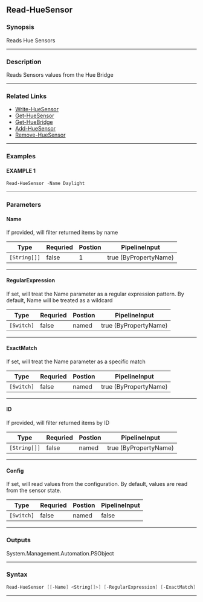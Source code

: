 
Read-HueSensor
--------------
### Synopsis
Reads Hue Sensors

---
### Description

Reads Sensors values from the Hue Bridge

---
### Related Links
* [Write-HueSensor](Write-HueSensor.md)
* [Get-HueSensor](Get-HueSensor.md)
* [Get-HueBridge](Get-HueBridge.md)
* [Add-HueSensor](Add-HueSensor.md)
* [Remove-HueSensor](Remove-HueSensor.md)
---
### Examples
#### EXAMPLE 1
```PowerShell
Read-HueSensor -Name Daylight
```

---
### Parameters
#### **Name**

If provided, will filter returned items by name



|Type            |Requried|Postion|PipelineInput        |
|----------------|--------|-------|---------------------|
|```[String[]]```|false   |1      |true (ByPropertyName)|
---
#### **RegularExpression**

If set, will treat the Name parameter as a regular expression pattern.  By default, Name will be treated as a wildcard



|Type          |Requried|Postion|PipelineInput        |
|--------------|--------|-------|---------------------|
|```[Switch]```|false   |named  |true (ByPropertyName)|
---
#### **ExactMatch**

If set, will treat the Name parameter as a specific match



|Type          |Requried|Postion|PipelineInput        |
|--------------|--------|-------|---------------------|
|```[Switch]```|false   |named  |true (ByPropertyName)|
---
#### **ID**

If provided, will filter returned items by ID



|Type            |Requried|Postion|PipelineInput        |
|----------------|--------|-------|---------------------|
|```[String[]]```|false   |named  |true (ByPropertyName)|
---
#### **Config**

If set, will read values from the configuration.  By default, values are read from the sensor state.



|Type          |Requried|Postion|PipelineInput|
|--------------|--------|-------|-------------|
|```[Switch]```|false   |named  |false        |
---
### Outputs
System.Management.Automation.PSObject


---
### Syntax
```PowerShell
Read-HueSensor [[-Name] <String[]>] [-RegularExpression] [-ExactMatch] [-ID <String[]>] [-Config] [<CommonParameters>]
```
---


